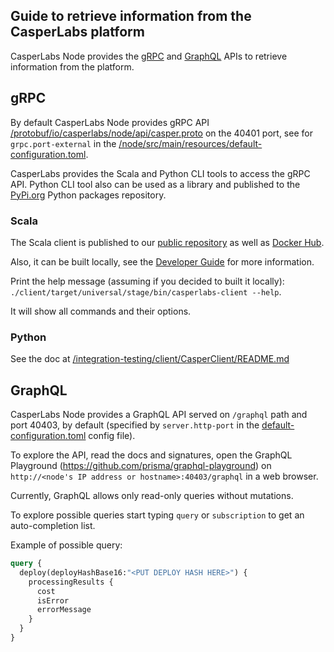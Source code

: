 ## Guide to retrieve information from the CasperLabs platform

CasperLabs Node provides the [gRPC](https://grpc.io) and [GraphQL](https://graphql.org) APIs to retrieve information from the platform.

## gRPC
By default CasperLabs Node provides gRPC API [/protobuf/io/casperlabs/node/api/casper.proto](/protobuf/io/casperlabs/node/api/casper.proto) on the 40401 port, see for `grpc.port-external` in the [/node/src/main/resources/default-configuration.toml](/node/src/main/resources/default-configuration.toml).

CasperLabs provides the Scala and Python CLI tools to access the gRPC API. Python CLI tool also can be used as a library and published to the [PyPi.org](https://pypi.org) Python packages repository.

### Scala
The Scala client is published to our [public repository](http://repo.casperlabs.io/casperlabs/repo/) as well as [Docker Hub](https://hub.docker.com/r/casperlabs/client).

Also, it can be built locally, see the [Developer Guide](/DEVELOPER.md#building-nodes-client) for more information.

Print the help message (assuming if you decided to built it locally): `./client/target/universal/stage/bin/casperlabs-client --help`.

It will show all commands and their options.

### Python
See the doc at [/integration-testing/client/CasperClient/README.md](/integration-testing/client/CasperClient/README.md)

## GraphQL
CasperLabs Node provides a GraphQL API served on `/graphql` path and port 40403, by default (specified by `server.http-port` in the [default-configuration.toml](/node/src/main/resources/default-configuration.toml) config file).

To explore the API, read the docs and signatures, open the GraphQL Playground (https://github.com/prisma/graphql-playground) on `http://<node's IP address or hostname>:40403/graphql` in a web browser.

Currently, GraphQL allows only read-only queries without mutations.

To explore possible queries start typing `query` or `subscription` to get an auto-completion list.

Example of possible query:
```graphql
query {
  deploy(deployHashBase16:"<PUT DEPLOY HASH HERE>") {
    processingResults {
      cost
      isError
      errorMessage
    }
  }
}
``` 
